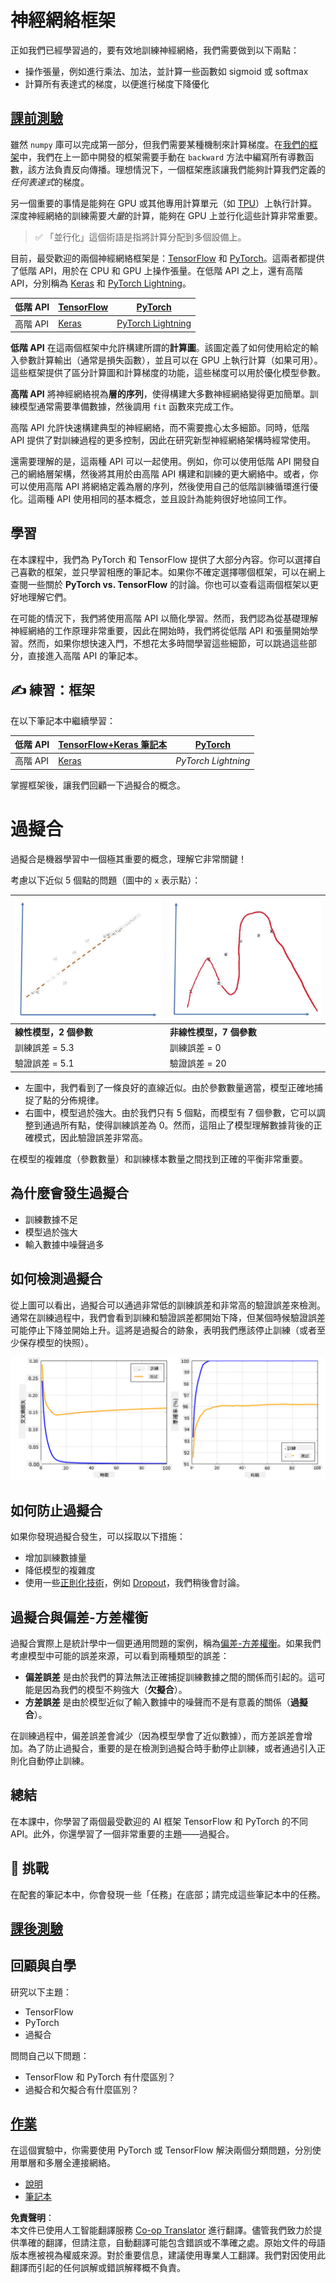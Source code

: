 <!--
CO_OP_TRANSLATOR_METADATA:
{
  "original_hash": "2b544f20b796402507fb05a0df893323",
  "translation_date": "2025-08-24T22:09:27+00:00",
  "source_file": "lessons/3-NeuralNetworks/05-Frameworks/README.md",
  "language_code": "hk"
}
-->
# 神經網絡框架

正如我們已經學習過的，要有效地訓練神經網絡，我們需要做到以下兩點：

* 操作張量，例如進行乘法、加法，並計算一些函數如 sigmoid 或 softmax
* 計算所有表達式的梯度，以便進行梯度下降優化

## [課前測驗](https://ff-quizzes.netlify.app/en/ai/quiz/9)

雖然 `numpy` 庫可以完成第一部分，但我們需要某種機制來計算梯度。在[我們的框架](../../../../../lessons/3-NeuralNetworks/04-OwnFramework/OwnFramework.ipynb)中，我們在上一節中開發的框架需要手動在 `backward` 方法中編寫所有導數函數，該方法負責反向傳播。理想情況下，一個框架應該讓我們能夠計算我們定義的*任何表達式*的梯度。

另一個重要的事情是能夠在 GPU 或其他專用計算單元（如 [TPU](https://en.wikipedia.org/wiki/Tensor_Processing_Unit)）上執行計算。深度神經網絡的訓練需要*大量*的計算，能夠在 GPU 上並行化這些計算非常重要。

> ✅ 「並行化」這個術語是指將計算分配到多個設備上。

目前，最受歡迎的兩個神經網絡框架是：[TensorFlow](http://TensorFlow.org) 和 [PyTorch](https://pytorch.org/)。這兩者都提供了低階 API，用於在 CPU 和 GPU 上操作張量。在低階 API 之上，還有高階 API，分別稱為 [Keras](https://keras.io/) 和 [PyTorch Lightning](https://pytorchlightning.ai/)。

低階 API | [TensorFlow](http://TensorFlow.org) | [PyTorch](https://pytorch.org/)
---------|-------------------------------------|--------------------------------
高階 API | [Keras](https://keras.io/) | [PyTorch Lightning](https://pytorchlightning.ai/)

**低階 API** 在這兩個框架中允許構建所謂的**計算圖**。該圖定義了如何使用給定的輸入參數計算輸出（通常是損失函數），並且可以在 GPU 上執行計算（如果可用）。這些框架提供了區分計算圖和計算梯度的功能，這些梯度可以用於優化模型參數。

**高階 API** 將神經網絡視為**層的序列**，使得構建大多數神經網絡變得更加簡單。訓練模型通常需要準備數據，然後調用 `fit` 函數來完成工作。

高階 API 允許快速構建典型的神經網絡，而不需要擔心太多細節。同時，低階 API 提供了對訓練過程的更多控制，因此在研究新型神經網絡架構時經常使用。

還需要理解的是，這兩種 API 可以一起使用。例如，你可以使用低階 API 開發自己的網絡層架構，然後將其用於由高階 API 構建和訓練的更大網絡中。或者，你可以使用高階 API 將網絡定義為層的序列，然後使用自己的低階訓練循環進行優化。這兩種 API 使用相同的基本概念，並且設計為能夠很好地協同工作。

## 學習

在本課程中，我們為 PyTorch 和 TensorFlow 提供了大部分內容。你可以選擇自己喜歡的框架，並只學習相應的筆記本。如果你不確定選擇哪個框架，可以在網上查閱一些關於 **PyTorch vs. TensorFlow** 的討論。你也可以查看這兩個框架以更好地理解它們。

在可能的情況下，我們將使用高階 API 以簡化學習。然而，我們認為從基礎理解神經網絡的工作原理非常重要，因此在開始時，我們將從低階 API 和張量開始學習。然而，如果你想快速入門，不想花太多時間學習這些細節，可以跳過這些部分，直接進入高階 API 的筆記本。

## ✍️ 練習：框架

在以下筆記本中繼續學習：

低階 API | [TensorFlow+Keras 筆記本](../../../../../lessons/3-NeuralNetworks/05-Frameworks/IntroKerasTF.ipynb) | [PyTorch](../../../../../lessons/3-NeuralNetworks/05-Frameworks/IntroPyTorch.ipynb)
---------|-------------------------------------|--------------------------------
高階 API | [Keras](../../../../../lessons/3-NeuralNetworks/05-Frameworks/IntroKeras.ipynb) | *PyTorch Lightning*

掌握框架後，讓我們回顧一下過擬合的概念。

# 過擬合

過擬合是機器學習中一個極其重要的概念，理解它非常關鍵！

考慮以下近似 5 個點的問題（圖中的 `x` 表示點）：

![線性模型](../../../../../translated_images/overfit1.f24b71c6f652e59e6bed7245ffbeaecc3ba320e16e2221f6832b432052c4da43.hk.jpg) | ![過擬合模型](../../../../../translated_images/overfit2.131f5800ae10ca5e41d12a411f5f705d9ee38b1b10916f284b787028dd55cc1c.hk.jpg)
-------------------------|--------------------------
**線性模型，2 個參數** | **非線性模型，7 個參數**
訓練誤差 = 5.3 | 訓練誤差 = 0
驗證誤差 = 5.1 | 驗證誤差 = 20

* 左圖中，我們看到了一條良好的直線近似。由於參數數量適當，模型正確地捕捉了點的分佈規律。
* 右圖中，模型過於強大。由於我們只有 5 個點，而模型有 7 個參數，它可以調整到通過所有點，使得訓練誤差為 0。然而，這阻止了模型理解數據背後的正確模式，因此驗證誤差非常高。

在模型的複雜度（參數數量）和訓練樣本數量之間找到正確的平衡非常重要。

## 為什麼會發生過擬合

  * 訓練數據不足
  * 模型過於強大
  * 輸入數據中噪聲過多

## 如何檢測過擬合

從上圖可以看出，過擬合可以通過非常低的訓練誤差和非常高的驗證誤差來檢測。通常在訓練過程中，我們會看到訓練和驗證誤差都開始下降，但某個時候驗證誤差可能停止下降並開始上升。這將是過擬合的跡象，表明我們應該停止訓練（或者至少保存模型的快照）。

![過擬合](../../../../../translated_images/Overfitting.408ad91cd90b4371d0a81f4287e1409c359751adeb1ae450332af50e84f08c3e.hk.png)

## 如何防止過擬合

如果你發現過擬合發生，可以採取以下措施：

 * 增加訓練數據量
 * 降低模型的複雜度
 * 使用一些[正則化技術](../../4-ComputerVision/08-TransferLearning/TrainingTricks.md)，例如 [Dropout](../../4-ComputerVision/08-TransferLearning/TrainingTricks.md#Dropout)，我們稍後會討論。

## 過擬合與偏差-方差權衡

過擬合實際上是統計學中一個更通用問題的案例，稱為[偏差-方差權衡](https://en.wikipedia.org/wiki/Bias%E2%80%93variance_tradeoff)。如果我們考慮模型中可能的誤差來源，可以看到兩種類型的誤差：

* **偏差誤差** 是由於我們的算法無法正確捕捉訓練數據之間的關係而引起的。這可能是因為我們的模型不夠強大（**欠擬合**）。
* **方差誤差** 是由於模型近似了輸入數據中的噪聲而不是有意義的關係（**過擬合**）。

在訓練過程中，偏差誤差會減少（因為模型學會了近似數據），而方差誤差會增加。為了防止過擬合，重要的是在檢測到過擬合時手動停止訓練，或者通過引入正則化自動停止訓練。

## 總結

在本課中，你學習了兩個最受歡迎的 AI 框架 TensorFlow 和 PyTorch 的不同 API。此外，你還學習了一個非常重要的主題——過擬合。

## 🚀 挑戰

在配套的筆記本中，你會發現一些「任務」在底部；請完成這些筆記本中的任務。

## [課後測驗](https://ff-quizzes.netlify.app/en/ai/quiz/10)

## 回顧與自學

研究以下主題：

- TensorFlow
- PyTorch
- 過擬合

問問自己以下問題：

- TensorFlow 和 PyTorch 有什麼區別？
- 過擬合和欠擬合有什麼區別？

## [作業](lab/README.md)

在這個實驗中，你需要使用 PyTorch 或 TensorFlow 解決兩個分類問題，分別使用單層和多層全連接網絡。

* [說明](lab/README.md)
* [筆記本](../../../../../lessons/3-NeuralNetworks/05-Frameworks/lab/LabFrameworks.ipynb)

**免責聲明**：  
本文件已使用人工智能翻譯服務 [Co-op Translator](https://github.com/Azure/co-op-translator) 進行翻譯。儘管我們致力於提供準確的翻譯，但請注意，自動翻譯可能包含錯誤或不準確之處。原始文件的母語版本應被視為權威來源。對於重要信息，建議使用專業人工翻譯。我們對因使用此翻譯而引起的任何誤解或錯誤解釋概不負責。